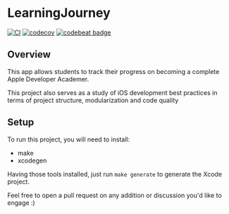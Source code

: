 # LearningJourney
[![CI](https://github.com/pastre/LearningJourney/actions/workflows/ci.yml/badge.svg)](https://github.com/pastre/LearningJourney/actions/workflows/ci.yml)
[![codecov](https://codecov.io/gh/pastre/LearningJourney/branch/develop/graph/badge.svg?token=5QKMD3QOOU)](https://codecov.io/gh/pastre/LearningJourney)
[![codebeat badge](https://codebeat.co/badges/5c2771ac-412f-4906-859c-b399e0ef2115)](https://codebeat.co/projects/github-com-pastre-learningjourney-develop)
## Overview
This app allows students to track their progress on becoming a complete Apple Developer Academer. 

This project also serves as a study of iOS development best practices in terms of project structure, modularization and code quality

## Setup

To run this project, you will need to install:

  - make
  - xcodegen
  
Having those tools installed, just run `make generate` to generate the Xcode project. 

Feel free to open a pull request on any addition or discussion you'd like to engage :)
